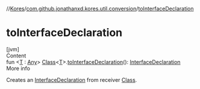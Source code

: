 //[Kores](../index.md)/[com.github.jonathanxd.kores.util.conversion](index.md)/[toInterfaceDeclaration](to-interface-declaration.md)



# toInterfaceDeclaration  
[jvm]  
Content  
fun <[T](to-interface-declaration.md) : [Any](https://kotlinlang.org/api/latest/jvm/stdlib/kotlin/-any/index.html)> [Class](https://docs.oracle.com/javase/8/docs/api/java/lang/Class.html)<[T](to-interface-declaration.md)>.[toInterfaceDeclaration](to-interface-declaration.md)(): [InterfaceDeclaration](../com.github.jonathanxd.kores.base/-interface-declaration/index.md)  
More info  


Creates an [InterfaceDeclaration](../com.github.jonathanxd.kores.base/-interface-declaration/index.md) from receiver [Class](https://docs.oracle.com/javase/8/docs/api/java/lang/Class.html).

  




